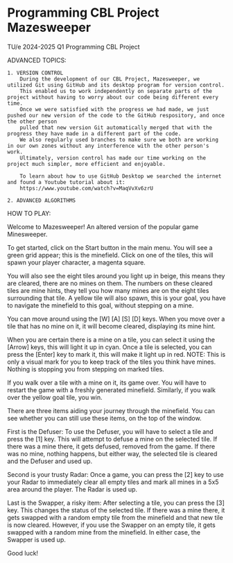 # Programming CBL Project Mazesweeper
 TU/e 2024-2025 Q1 Programming CBL Project

 ADVANCED TOPICS:

    1. VERSION CONTROL
        During the development of our CBL Project, Mazesweeper, we utilized Git using GitHub and its desktop program for version control.
        This enabled us to work independently on separate parts of the project without having to worry about our code being different every time.
        Once we were satisfied with the progress we had made, we just pushed our new version of the code to the GitHub respository, and once the other person
        pulled that new version Git automatically merged that with the progress they have made in a different part of the code.
        We also regularly used branches to make sure we both are working in our own zones without any interference with the other person's work.
        Ultimately, version control has made our time working on the project much simpler, more efficient and enjoyable.

        To learn about how to use GitHub Desktop we searched the internet and found a Youtube tutorial about it:
        https://www.youtube.com/watch?v=MaqVvXv6zrU

    2. ADVANCED ALGORITHMS



HOW TO PLAY:

Welcome to Mazesweeper!
An altered version of the popular game Minesweeper.


To get started, click on the Start button in the main menu. You will see a green grid appear; this is the minefield. 
Click on one of the tiles, this will spawn your player character, a magenta square.

You will also see the eight tiles around you light up in beige, this means they are cleared, there are no mines on them.
The numbers on these cleared tiles are mine hints, they tell you how many mines are on the eight tiles surrounding that tile.
A yellow tile will also spawn, this is your goal, you have to navigate the minefield to this goal, without stepping on a mine.

You can move around using the [W] [A] [S] [D] keys. When you move over a tile that has no mine on it,
it will  become cleared, displaying its mine hint.

When you are certain there is a mine on a tile, you can select it using the [Arrow] keys, this will light it up in cyan.
Once a tile is selected, you can press the [Enter] key to mark it, this will make it light up in red.
NOTE: This is only a visual mark for you to keep track of the tiles you think have mines. Nothing is stopping you from stepping on marked tiles.

If you walk over a tile with a mine on it, its game over. You will have to restart the game with a freshly generated minefield.
Similarly, if you walk over the yellow goal tile, you win.

There are three items aiding your journey through the minefield. You can see whether you can still use these items, on the top of the window.

First is the Defuser: To use the Defuser, you will have to select a tile and press the [1] key. This will attempt to defuse a mine on the selected tile.
If there was a mine there, it gets defused, removed from the game. If there was no mine, nothing happens, but either way, the selected tile is cleared
and the Defuser and used up.

Second is your trusty Radar: Once a game, you can press the [2] key to use your Radar to immediately clear all empty tiles and mark
all mines in a 5x5 area around the player. The Radar is used up.

Last is the Swapper, a risky item: After selecting a tile, you can press the [3] key. This changes the status of the selected tile.
If there was a mine there, it gets swapped with a random empty tile from the minefield and that new tile is now cleared.
However, if you use the Swapper on an empty tile, it gets swapped with a random mine from the minefield.
In either case, the Swapper is used up.

Good luck!